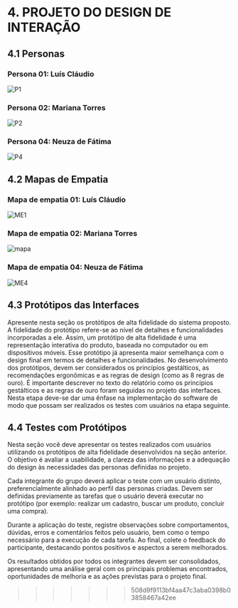 # 4. PROJETO DO DESIGN DE INTERAÇÃO

## 4.1 Personas

### Persona 01: Luís Cláudio

![P1](https://github.com/user-attachments/assets/9dd2e1fb-df53-4188-bf7f-df75a9df1b37)

### Persona 02: Mariana Torres
![P2](https://github.com/user-attachments/assets/0dc060ed-a04c-43c6-8f66-45de0024326b)


### Persona 04: Neuza de Fátima

![P4](https://github.com/user-attachments/assets/ece6957d-0ebf-4648-9168-d93ade0d5197)

## 4.2 Mapas de Empatia

### Mapa de empatia 01: Luís Cláudio

![ME1](https://github.com/user-attachments/assets/15738379-50e1-4eb2-8254-ad51347e5522)
### Mapa de empatia 02: Mariana Torres
![mapa](https://github.com/user-attachments/assets/e2d49db1-dc9c-44eb-b1df-4787563f692f)



### Mapa de empatia 04: Neuza de Fátima


![ME4](https://github.com/user-attachments/assets/795262bf-4f51-4a07-b347-a32e4e31c730)


## 4.3 Protótipos das Interfaces
Apresente nesta seção os protótipos de alta fidelidade do sistema proposto. A fidelidade do protótipo refere-se ao nível de detalhes e funcionalidades incorporadas a ele. Assim, um protótipo de alta fidelidade é uma representação interativa do produto, baseada no computador ou em dispositivos móveis. Esse protótipo já apresenta maior semelhança com o design final em termos de detalhes e funcionalidades. No desenvolvimento dos protótipos, devem ser considerados os princípios gestálticos, as recomendações ergonômicas e as regras de design (como as 8 regras de ouro). É importante descrever no texto do relatório como os princípios gestálticos e as regras de ouro foram seguidas no projeto das interfaces. Nesta etapa deve-se dar uma ênfase na implementação do software de modo que possam ser realizados os testes com usuários na etapa seguinte.

## 4.4 Testes com Protótipos
Nesta seção você deve apresentar os testes realizados com usuários utilizando os protótipos de alta fidelidade desenvolvidos na seção anterior. O objetivo é avaliar a usabilidade, a clareza das informações e a adequação do design às necessidades das personas definidas no projeto.

Cada integrante do grupo deverá aplicar o teste com um usuário distinto, preferencialmente alinhado ao perfil das personas criadas. Devem ser definidas previamente as tarefas que o usuário deverá executar no protótipo (por exemplo: realizar um cadastro, buscar um produto, concluir uma compra).

Durante a aplicação do teste, registre observações sobre comportamentos, dúvidas, erros e comentários feitos pelo usuário, bem como o tempo necessário para a execução de cada tarefa. Ao final, colete o feedback do participante, destacando pontos positivos e aspectos a serem melhorados.

Os resultados obtidos por todos os integrantes devem ser consolidados, apresentando uma análise geral com os principais problemas encontrados, oportunidades de melhoria e as ações previstas para o projeto final. 
>>>>>>> 508d9f9113bf4aa47c3aba0398b03858467a42ee


